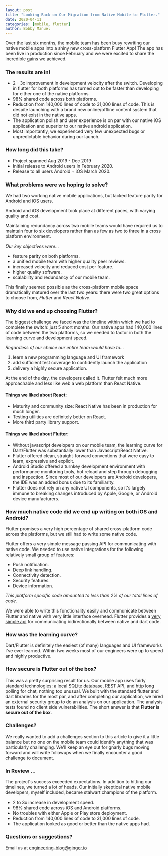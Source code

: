 ```yaml
---
layout: post
title: "Looking Back on Our Migration from Native Mobile to Flutter."
date: 2020-04-11
categories: [mobile, flutter]
author: Bobby Manuel 
---
```


Over the last six months, the mobile team has been busy rewriting our native mobile apps into a shiny new cross-platform Flutter App!  The app has been live in production since February and we were excited to share the incredible gains we achieved.

### The results are in!

- 2 - 3x improvement in development velocity after the switch.  Developing in flutter for both platforms has turned out to be faster than developing for either one of the native platforms. 
- 98% shared code across both platforms.
- Reduction from 140,000 lines of code to 31,000 lines of code.  This is despite launching with a brand new online/offline content system that did not exist in the native apps.
- The application polish and user experience is on par with our native iOS application and superior to our native android application.
- Most importantly, we experienced very few unexpected bugs or unpredictable behavior during our launch.

### How long did this take? 

- Project spanned Aug 2019 - Dec 2019 
- Initial release to Android users in February 2020.
- Release to all users Android + iOS March 2020.

### What problems were we hoping to solve?

We had two working native mobile applications, but lacked feature parity for Android and iOS users.

Android and iOS development took place at different paces, with varying quality and cost.

Maintaining redundancy across two mobile teams would have required us to maintain four to six developers rather than as few as two to three in a cross platform environment.

_Our key objectives were..._

- feature parity on both platforms.
- a unified mobile team with higher quality peer reviews. 
- increased velocity and reduced cost per feature. 
- higher quality software. 
- scalability and redundancy of our mobile team.

This finally seemed possible as the cross-platform mobile space dramatically matured over the last two years: there were two great options to choose from, _Flutter_ and _React Native_.


### Why did we end up choosing Flutter? 

The biggest challenge we faced was the timeline within which we had to complete the switch: just 5 short months.  Our native apps had 140,000 lines of code between the two platforms, so we needed to factor in both the learning curve and development speed.

_Regardless of our choice our entire team would have to..._

1. learn a new programming language and UI framework
3. add sufficient test coverage to confidently launch the application
4. delivery a highly secure application. 

At the end of the day, the developers called it.  Flutter felt much more approachable and less like web a web platform than React Native.

#### Things we liked about React:

- Maturity and community size: React Native has been in production for much longer.
- Testing utilities are definitely better on React.
- More third party library support.

#### Things we liked about Flutter:

- Without javascript developers on our mobile team, the learning curve for Dart/Flutter was substantially lower than Javascript/React Native. 
- Flutter offered clean, straight-forward conventions that were easy to learn, expressive and explicit.
- Android Studio offered a turnkey development environment with performance monitoring tools, hot reload and step through debugging and inspection.  Since most of our developers are Android developers, the IDE was an added bonus due to its familiarity.
- Flutter does not rely on any native UI components, so it's largely immune to breaking changes introduced by Apple, Google, or Android device manufacturers.

### How much native code did we end up writing on both iOS and Android? 

Flutter promises a very high percentage of shared cross-platform code across the platforms, but we still had to write some native code. 

Flutter offers a very simple message passing API for communicating with native code.  We needed to use native integrations for the following relatively small group of features: 

- Push notification.
- Deep link handling.
- Connectivity detection.
- Security features.
- Device information. 

_This platform specific code amounted to less than 2% of our total lines of code._ 

We were able to write this functionality easily and communicate between Flutter and native with very little interface overhead. Flutter provides a [very simple api](https://flutter.dev/docs/development/platform-integration/platform-channels#architecture) for communicating bidirectionally between native and dart code.

### How was the learning curve?

Dart/Flutter is definitely the easiest (of many) languages and UI frameworks I've ever learned.  Within two weeks most of our engineers were up to speed and highly productive. 

### How secure is Flutter out of the box? 

This was a pretty surprising result for us.  Our mobile app uses fairly standard technologies: a local SQLite database, REST API, and http long polling for chat, nothing too unusual.  We built with the standard flutter and dart libraries for the most par, and after completing our application, we hired an external security group to do an analysis on our application.  The analysis tests found no client side vulnerabilities.  The short answer is that **Flutter is secure out of the box**. 

### Challenges?

We really wanted to add a challenges section to this article to give it a little balance but no one on the mobile team could identify anything that was particularly challenging.  We'll keep an eye out for gnarly bugs moving forward and will write followups when we finally encounter a good challenge to document. 

### In Review ...

The project's success exceeded expectations.  In addition to hitting our timelines, we turned a lot of heads.  Our initially skeptical native mobile developers, myself included, became stalwart champions of the platform. 

- 2 to 3x increase in development speed. 
- 98% shared code across iOS and Android platforms.
- No troubles with either Apple or Play store deployment.
- Reduction from 140,000 lines of code to 31,000 lines of code.
- The application looked as good or better than the native apps had. 


### Questions or suggestions?

Email us at <a href="mailto:engineering-blog@ginger.io">engineering-blog@ginger.io</a>
